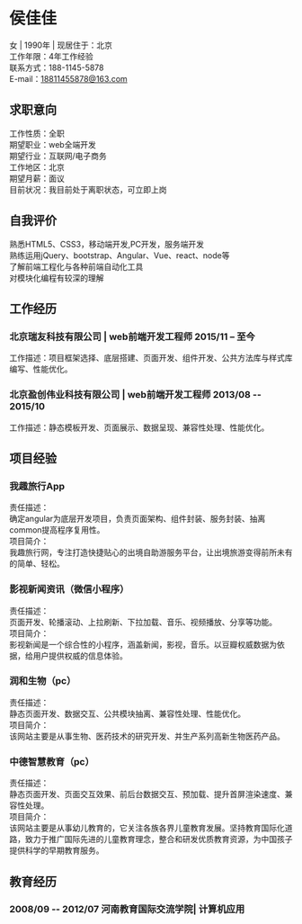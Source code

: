 # 侯佳佳<br>
女 | 1990年 | 现居住于：北京<br>
工作年限：4年工作经验<br>
联系方式：188-1145-5878<br>
E-mail：18811455878@163.com<br>
## 求职意向<br>
工作性质：全职<br>
期望职业：web全端开发<br>
期望行业：互联网/电子商务<br>
工作地区：北京<br>
期望月薪：面议<br>
目前状况：我目前处于离职状态，可立即上岗<br>
## 自我评价<br>
熟悉HTML5、CSS3，移动端开发,PC开发，服务端开发<br>
熟练运用jQuery、bootstrap、Angular、Vue、react、node等<br>
了解前端工程化与各种前端自动化工具<br>
对模块化编程有较深的理解<br>
## 工作经历<br>
### 北京瑞友科技有限公司 | web前端开发工程师  2015/11 – 至今<br>
工作描述：项目框架选择、底层搭建、页面开发、组件开发、公共方法库与样式库编写、性能优化。<br>
### 北京盈创伟业科技有限公司 | web前端开发工程师  2013/08 -- 2015/10<br>
工作描述：静态模板开发、页面展示、数据呈现、兼容性处理、性能优化。<br>
## 项目经验<br>
### 我趣旅行App  <br>
责任描述：<br>
	确定angular为底层开发项目，负责页面架构、组件封装、服务封装、抽离common提高程序复用性。<br>
项目简介：<br>
我趣旅行网，专注打造快捷贴心的出境自助游服务平台，让出境旅游变得前所未有的简单、轻松。<br>
### 影视新闻资讯（微信小程序）  <br>
责任描述：<br>
页面开发、轮播滚动、上拉刷新、下拉加载、音乐、视频播放、分享等功能。<br>
项目简介：<br>
影视新闻是一个综合性的小程序，涵盖新闻，影视，音乐。以豆瓣权威数据为依据，给用户提供权威的信息体验。<br>
### 润和生物（pc）<br> 
责任描述：<br>
静态页面开发、数据交互、公共模块抽离、兼容性处理、性能优化。<br>
项目简介：<br>
该网站主要是从事生物、医药技术的研究开发、并生产系列高新生物医药产品。<br>
### 中德智慧教育（pc）<br>
责任描述：<br>
静态页面开发、页面交互效果、前后台数据交互、预加载、提升首屏渲染速度、兼容性处理。<br>
项目简介：<br>
该网站主要是从事幼儿教育的，它关注各族各界儿童教育发展。坚持教育国际化道路，致力于推广国际先进的儿童教育理念，整合和研发优质教育资源，为中国孩子提供科学的早期教育服务。<br>
## 教育经历<br>
### 2008/09 -- 2012/07  河南教育国际交流学院| 计算机应用 







